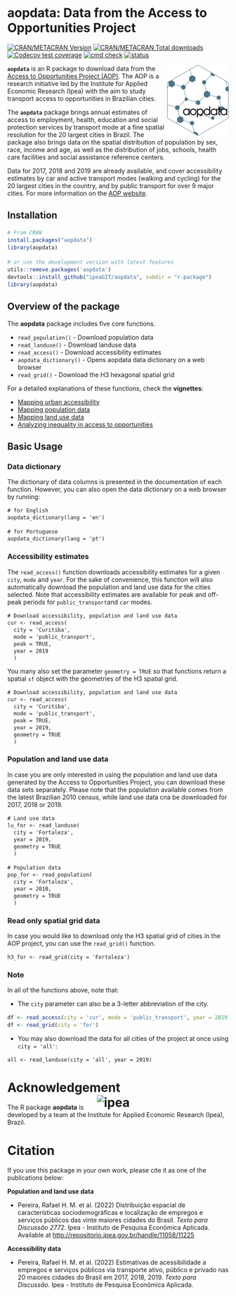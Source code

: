 # aopdata: Data from the Access to Opportunities Project
<!-- badges: start -->
[![CRAN/METACRAN Version](https://www.r-pkg.org/badges/version/aopdata)](https://CRAN.R-project.org/package=aopdata)
[![CRAN/METACRAN Total downloads](http://cranlogs.r-pkg.org/badges/grand-total/aopdata?color=blue)](https://CRAN.R-project.org/package=aopdata)
[![Codecov test coverage](https://codecov.io/gh/ipeaGIT/aopdata/branch/main/graph/badge.svg)](https://app.codecov.io/gh/ipeaGIT/aopdata?branch=main)
[![cmd check](https://github.com/ipeaGIT/aopdata/workflows/R-CMD-check/badge.svg)](https://github.com/ipeaGIT/aopdata/actions)
[![status](https://img.shields.io/badge/status-active-brightgreen.svg)](https://img.shields.io/badge/status-active-brightgreen.svg) 

<!-- badges: end -->

<img align="right" src="https://github.com/ipeaGIT/aopdata/blob/main/r-package/man/figures/logo.png?raw=true" alt="logo" width="140"> 

**`aopdata`** is an R package to download data from the [Access to Opportunities Project (AOP)](https://www.ipea.gov.br/acessooportunidades/en/). The AOP is a research initiative led by the Institute for Applied Economic Research (Ipea) with the aim to study transport access to opportunities in Brazilian cities. 

The **`aopdata`** package brings annual estimates of access to employment, health, education and social protection services by transport mode at a fine spatial resolution for the 20 largest cities in Brazil. The package also brings  data on the spatial distribution of population by sex, race, income and age, as well as the distribution of jobs, schools, health care facilities and social assistance reference centers.

Data for 2017, 2018 and 2019 are already available, and cover accessibility estimates by car and active transport modes (walking and cycling) for the 20 largest cities in the country, and by public transport for over 9 major cities. For more information on the [AOP website](https://www.ipea.gov.br/acessooportunidades/en/).


## Installation

```R
# From CRAN
install.packages("aopdata")
library(aopdata)

# or use the development version with latest features
utils::remove.packages('aopdata')
devtools::install_github("ipeaGIT/aopdata", subdir = "r-package")
library(aopdata)

```


## Overview of the package
The **aopdata** package includes five core functions.

- `read_population()` - Download population data
- `read_landuse()` - Download landuse data
- `read_access()` - Download accessibility estimates
- `aopdata_dictionary()` - Opens aopdata data dictionary on a web browser
- `read_grid()` - Download the H3 hexagonal spatial grid

For a detailed explanations of these functions, check the **vignettes**:
- [Mapping urban accessibility](https://ipeagit.github.io/aopdata/articles/access_maps.html)
- [Mapping population data](https://ipeagit.github.io/aopdata/articles/population_maps.html)
- [Mapping land use data](https://ipeagit.github.io/aopdata/articles/landuse_maps.html)
- [Analyzing inequality in access to opportunities](https://ipeagit.github.io/aopdata/articles/access_inequality.html)


## Basic Usage

### Data dictionary

The dictionary of data columns is presented in the documentation of each function. However, you can also open the data dictionary on a web browser by running:

```{R}
# for English
aopdata_dictionary(lang = 'en')

# for Portuguese
aopdata_dictionary(lang = 'pt')
```


### Accessibility estimates

The `read_access()` function downloads accessibility estimates for a given `city`, `mode` and `year`. For the sake of convenience, this function will also automatically download the population and land use data for the cities selected. Note that accessibility estimates are available for peak and off-peak periods for `public_transport`and `car` modes.

```{r}
# Download accessibility, population and land use data
cur <- read_access(
  city = 'Curitiba',
  mode = 'public_transport', 
  peak = TRUE,
  year = 2019
  )
```

You many also set the parameter `geometry = TRUE` so that functions return a spatial `sf` object with the geometries of the H3 spatial grid.

```{r}
# Download accessibility, population and land use data
cur <- read_access(
  city = 'Curitiba', 
  mode = 'public_transport', 
  peak = TRUE,
  year = 2019,
  geometry = TRUE
  )
```


### Population and land use data

In case you are only interested in using the population and land use data generated by the Access to Opportunities Project, you can download these data sets separately. Please note that the population available comes from the latest Brazilian 2010 census, while land use data cna be downloaded for 2017, 2018 or 2019.

```{r}
# Land use data
lu_for <- read_landuse(
  city = 'Fortaleza', 
  year = 2019,
  geometry = TRUE
  )

# Population data
pop_for <- read_population(
  city = 'Fortaleza', 
  year = 2010,
  geometry = TRUE
  )
```

### Read only spatial grid data

In case you would like to download only the H3 spatial grid of cities in the AOP project, you can use the `read_grid()` function.

```{R}
h3_for <- read_grid(city = 'Fortaleza')

```

### Note
In all of the functions above, note that:

- The `city` parameter can also be a 3-letter abbreviation of the city.
```R
df <- read_access(city = 'cur', mode = 'public_transport', year = 2019)
df <- read_grid(city = 'for')
```
- You may also download the data for all cities of the project at once using `city = 'all'`:
```{R}
all <- read_landuse(city = 'all', year = 2019)

```

# Acknowledgement <img align="right" src="https://github.com/ipeaGIT/aopdata/blob/main/r-package/man/figures/ipea_logo.png?raw=true" alt="ipea" width="300">

The R package **aopdata** is developed by a team at the Institute for Applied Economic Research (Ipea), Brazil.

# Citation 

If you use this package in your own work, please cite it as one of the publications below:

**Population and land use data**

- Pereira, Rafael H. M. et al. (2022) Distribuição espacial de características sociodemográficas e localização de empregos e serviços públicos das vinte maiores cidades do Brasil. *Texto para Discussão 2772*. Ipea - Instituto de Pesquisa Econômica Aplicada. Available at http://repositorio.ipea.gov.br/handle/11058/11225

**Accessibility data**

- Pereira, Rafael H. M. et al. (2022) Estimativas de acessibilidade a empregos e serviços públicos via transporte ativo, público e privado nas 20 maiores cidades do Brasil em 2017, 2018, 2019. *Texto para Discussão*. Ipea - Instituto de Pesquisa Econômica Aplicada. 

